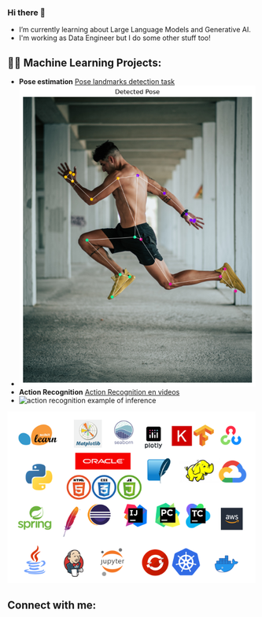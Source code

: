 ### Hi there 👋
-  I’m currently learning about Large Language Models and Generative AI.
-  I'm working as Data Engineer but I do some other stuff too!

<h2> 👩‍💻 Machine Learning Projects:</h2>

 - <b>Pose estimation</b> [Pose landmarks detection task](https://github.com/pilarcode/pose_estimation/)  
  - ![Pose Estimation](https://github.com/pilarcode/human_pose_estimation/blob/main/docs/output.png)
 - <b>Action Recognition</b> [Action Recognition en videos](https://github.com/pilarcode/action-recognition-in-videos)
  - ![action recognition example of inference](/images/action_recognition.png)
    
<p align="center">
  <img src="https://github.com/pilarcode/pilarcode/blob/main/images/tools.png">
</p>

<h2>  Connect with me:</h2>
<img align="left" alt="" width="22px" src="https://cdn.jsdelivr.net/npm/simple-icons@v3/icons/twitter.svg" />
<img align="left" alt="" width="22px" src="https://cdn.jsdelivr.net/npm/simple-icons@v3/icons/linkedin.svg" />
<img align="left" alt="" width="22px" src="https://cdn.jsdelivr.net/npm/simple-icons@v3/icons/instagram.svg" />
